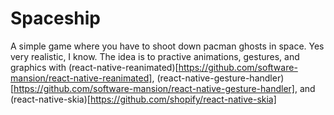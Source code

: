 # Spaceship

A simple game where you have to shoot down pacman ghosts in space. Yes very realistic, I know.
The idea is to practive animations, gestures, and graphics with (react-native-reanimated)[https://github.com/software-mansion/react-native-reanimated],
(react-native-gesture-handler)[https://github.com/software-mansion/react-native-gesture-handler], and (react-native-skia)[https://github.com/shopify/react-native-skia]
